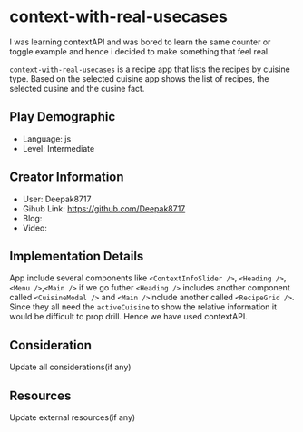 # context-with-real-usecases

I was learning contextAPI and was bored to learn the same counter or toggle example and hence i decided to make something that feel real.

`context-with-real-usecases` is a recipe app that lists the recipes by cuisine type. Based on the selected cuisine app shows the list of recipes, the selected cusine and the cusine fact.

## Play Demographic

- Language: js
- Level: Intermediate

## Creator Information

- User: Deepak8717
- Gihub Link: https://github.com/Deepak8717
- Blog:
- Video:

## Implementation Details

App include several components like `<ContextInfoSlider />`, `<Heading />`,`<Menu />`,`<Main />` if we go futher `<Heading />` includes another component called `<CuisineModal />` and `<Main />`include another called `<RecipeGrid />`. Since they all need the `activeCuisine` to show the relative information it would be difficult to prop drill. Hence we have used contextAPI.

## Consideration

Update all considerations(if any)

## Resources

Update external resources(if any)

